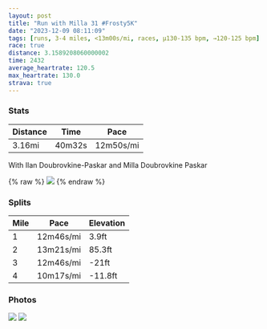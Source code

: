 ```yaml
---
layout: post
title: "Run with Milla 31 #Frosty5K"
date: "2023-12-09 08:11:09"
tags: [runs, 3-4 miles, <13m00s/mi, races, μ130-135 bpm, →120-125 bpm]
race: true
distance: 3.1589208060000002
time: 2432
average_heartrate: 120.5
max_heartrate: 130.0
strava: true
---
```


### Stats

| Distance | Time | Pace |
|----------|------|------|
|3.16mi|40m32s|12m50s/mi|

With Ilan Doubrovkine-Paskar and Milla Doubrovkine Paskar

{% raw %}
<img src='https://maps.googleapis.com/maps/api/staticmap?maptype=roadmap&path=enc:mlcwFfsnbM\QZKb@@\G^BtA\p@DbA?t@Ol@Ql@]bA_BBODk@A_BCc@Kk@k@{AyAkCo@s@}@wBQk@E_@Sk@E]KwAI_@SuBGg@K[C]Qm@Ge@W{@OYm@aAY]mAuAOIUYmAs@y@_@SGs@]eAMq@?]HSA]JGDQHW?u@XWRc@L{@b@}@Vg@Ca@Mc@Cy@LYLi@^YN{@l@YNuChAGHaBd@k@\]HiAj@a@Hg@FQEOFm@Ca@BYF_@HOJUFk@T[PUDKLWJi@LMHa@JUJYDYLa@HYVo@`@UTo@z@IPSR[l@GRGv@s@jAENSVMFU`@UP[Jc@D[J_AAu@Le@TIFWFc@Ta@Cc@Gs@WmAs@m@[{@AWBm@XYZSZ_@x@CVIt@LbAPh@^r@v@n@fCjALZVXVRv@z@RJhAb@b@J^LVDb@ANFz@H^Ad@Bz@O^Ot@DTEf@Cv@RfAb@~@`A^p@j@l@v@f@^H`@Zb@NFD|@~@HPZX^f@RPp@fAf@dAz@~Cn@|Ah@`A`@f@n@f@JLl@Vn@L`@Bb@Eb@Ot@q@V]f@gBHm@FcAFo@Nk@N_@Zk@VUj@q@\WDGDGh@oBNc@Vg@\i@j@a@P]Dq@k@aB&key=AIzaSyC1MId7bFpkLXNAaYhBSTb8jLyiSqzbDtM&size=800x800&markers=color:yellow|label:S|40.65495,-73.97188&markers=color:green|label:F|40.65857999999998,-73.97230000000008'>
{% endraw %}

### Splits

| Mile | Pace | Elevation |
|------|------|-----------|
|1|12m46s/mi|3.9ft|
|2|13m21s/mi|85.3ft|
|3|12m46s/mi|-21ft|
|4|10m17s/mi|-11.8ft|

### Photos
<img src='https://dgtzuqphqg23d.cloudfront.net/zzqdr783ULF6NTq4WQKuaT5sdFXrcO_WJqGxi-im5EY-576x768.jpg'>

<img src='https://dgtzuqphqg23d.cloudfront.net/S88_IrBQt8GEcutR4ohgtrM21HNSjCnsGe4fKKaEiWg-576x768.jpg'>
